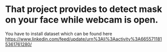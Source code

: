 # That project provides to detect mask on your face while webcam is open.
You have to install dataset which can be found here https://www.linkedin.com/feed/update/urn%3Ali%3Aactivity%3A6655711815361761280/
